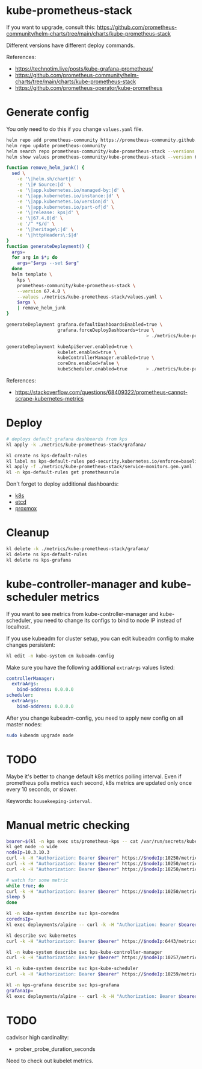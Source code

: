 
# kube-prometheus-stack

If you want to upgrade, consult this: https://github.com/prometheus-community/helm-charts/tree/main/charts/kube-prometheus-stack

Different versions have different deploy commands.

References:
- https://technotim.live/posts/kube-grafana-prometheus/
- https://github.com/prometheus-community/helm-charts/tree/main/charts/kube-prometheus-stack
- https://github.com/prometheus-operator/kube-prometheus

# Generate config

You only need to do this if you change `values.yaml` file.

```bash
helm repo add prometheus-community https://prometheus-community.github.io/helm-charts
helm repo update prometheus-community
helm search repo prometheus-community/kube-prometheus-stack --versions --devel | head
helm show values prometheus-community/kube-prometheus-stack --version 67.4.0 > ./metrics/kube-prometheus-stack/default-values.yaml
```

```bash
function remove_helm_junk() {
  sed \
    -e '\|helm.sh/chart|d' \
    -e '\|# Source:|d' \
    -e '\|app.kubernetes.io/managed-by:|d' \
    -e '\|app.kubernetes.io/instance:|d' \
    -e '\|app.kubernetes.io/version|d' \
    -e '\|app.kubernetes.io/part-of|d' \
    -e '\|release: kps|d' \
    -e '\|67.4.0|d' \
    -e '/^ *$/d' \
    -e '\|heritage\:|d' \
    -e '\|httpHeaders\:$|d'
}
function generateDeployment() {
  args=
  for arg in $*; do
    args="$args --set $arg"
  done
  helm template \
    kps \
    prometheus-community/kube-prometheus-stack \
    --version 67.4.0 \
    --values ./metrics/kube-prometheus-stack/values.yaml \
    $args \
    | remove_helm_junk
}

generateDeployment grafana.defaultDashboardsEnabled=true \
                   grafana.forceDeployDashboards=true \
                                                    > ./metrics/kube-prometheus-stack/grafana/grafana-default-dashboards.gen.yaml

generateDeployment kubeApiServer.enabled=true \
                   kubelet.enabled=true \
                   kubeControllerManager.enabled=true \
                   coreDns.enabled=false \
                   kubeScheduler.enabled=true       > ./metrics/kube-prometheus-stack/service-monitors.gen.yaml

```

References:
- https://stackoverflow.com/questions/68409322/prometheus-cannot-scrape-kubernetes-metrics

# Deploy

```bash
# deploys default grafana dashboards from kps
kl apply -k ./metrics/kube-prometheus-stack/grafana/

kl create ns kps-default-rules
kl label ns kps-default-rules pod-security.kubernetes.io/enforce=baseline
kl apply -f ./metrics/kube-prometheus-stack/service-monitors.gen.yaml
kl -n kps-default-rules get prometheusrule

```

Don't forget to deploy additional dashboards:
- [k8s](./component-monitors/k8s/readme.md)
- [etcd](./component-monitors/etcd/readme.md)
- [proxmox](./component-monitors/proxmox/readme.md)

# Cleanup

```bash
kl delete -k ./metrics/kube-prometheus-stack/grafana/
kl delete ns kps-default-rules
kl delete ns kps-grafana
```

# kube-controller-manager and kube-scheduler metrics

If you want to see metrics from kube-controller-manager and kube-scheduler,
you need to change its configs to bind to node IP instead of localhost.

If you use kubeadm for cluster setup,
you can edit kubeadm config to make changes persistent:

```bash
kl edit -n kube-system cm kubeadm-config
```

Make sure you have the following additional `extraArgs` values listed:

```yaml
controllerManager:
  extraArgs:
    bind-address: 0.0.0.0
scheduler:
  extraArgs:
    bind-address: 0.0.0.0
```

After you change kubeadm-config, you need to apply new config on all master nodes:

```bash
sudo kubeadm upgrade node
```

# TODO

Maybe it's better to change default k8s metrics polling interval.
Even if prometheus polls metrics each second,
k8s metrics are updated only once every 10 seconds, or slower.

Keywords: `housekeeping-interval`.

# Manual metric checking

```bash
bearer=$(kl -n kps exec sts/prometheus-kps -- cat /var/run/secrets/kubernetes.io/serviceaccount/token)
kl get node -o wide
nodeIp=10.3.10.3
curl -k -H "Authorization: Bearer $bearer" https://$nodeIp:10250/metrics
curl -k -H "Authorization: Bearer $bearer" https://$nodeIp:10250/metrics/cadvisor
curl -k -H "Authorization: Bearer $bearer" https://$nodeIp:10250/metrics/probes > ./probe.log

# watch for some metric
while true; do
curl -k -H "Authorization: Bearer $bearer" https://$nodeIp:10250/metrics/cadvisor | grep immich-postgresql-0 | grep container_fs_writes_bytes_total | grep container=\"postgresql\" | sed "s/^/$(date +%H-%M-%S) /" >> ./cadvisor.log
sleep 5
done

kl -n kube-system describe svc kps-coredns
corednsIp=
kl exec deployments/alpine -- curl -k -H "Authorization: Bearer $bearer" http://$corednsIp:9153/metrics

kl describe svc kubernetes
curl -k -H "Authorization: Bearer $bearer" https://$nodeIp:6443/metrics

kl -n kube-system describe svc kps-kube-controller-manager
curl -k -H "Authorization: Bearer $bearer" https://$nodeIp:10257/metrics

kl -n kube-system describe svc kps-kube-scheduler
curl -k -H "Authorization: Bearer $bearer" https://$nodeIp:10259/metrics

kl -n kps-grafana describe svc kps-grafana
grafanaIp=
kl exec deployments/alpine -- curl -k -H "Authorization: Bearer $bearer" http://$grafanaIp:3000/metrics
```

# TODO

cadvisor high cardinality:
- prober_probe_duration_seconds

Need to check out kubelet metrics.
